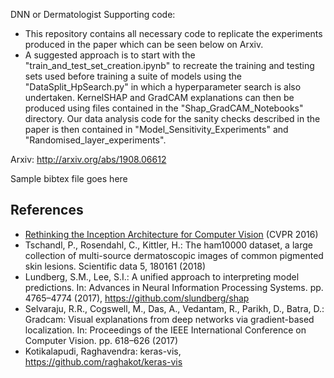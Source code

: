 DNN or Dermatologist Supporting code:
 * This repository contains all necessary code to replicate the experiments produced in the paper which can be seen below on Arxiv.
 * A suggested approach is to start with the "train_and_test_set_creation.ipynb" to recreate the training and testing sets used before training a suite of models using the "DataSplit_HpSearch.py" in which a hyperparameter search is also undertaken. KernelSHAP and GradCAM explanations can then be produced using files contained in the "Shap_GradCAM_Notebooks" directory. Our data analysis code for the sanity checks described in the paper is then contained in "Model_Sensitivity_Experiments" and "Randomised_layer_experiments". 


Arxiv: http://arxiv.org/abs/1908.06612

Sample bibtex file goes here 

## References
* [Rethinking the Inception Architecture for Computer Vision](http://arxiv.org/abs/1512.00567) (CVPR 2016)
* Tschandl, P., Rosendahl, C., Kittler, H.: The ham10000 dataset, a large collection of multi-source dermatoscopic images of common pigmented skin lesions. Scientific data 5, 180161 (2018)
* Lundberg, S.M., Lee, S.I.: A unified approach to interpreting model predictions. In: Advances in Neural Information Processing Systems. pp. 4765–4774 (2017), https://github.com/slundberg/shap
* Selvaraju, R.R., Cogswell, M., Das, A., Vedantam, R., Parikh, D., Batra, D.: Gradcam: Visual explanations from deep networks via gradient-based localization. In: Proceedings of the IEEE International Conference on Computer Vision. pp. 618–626 (2017)
* Kotikalapudi, Raghavendra: keras-vis, https://github.com/raghakot/keras-vis
